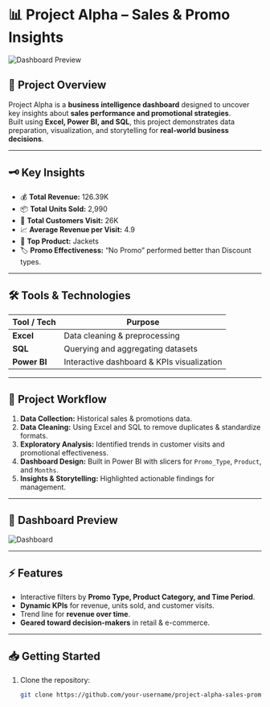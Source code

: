 # 📊 Project Alpha – Sales & Promo Insights

![Dashboard Preview](images/dashboard_preview.png)

## 🚀 Project Overview
Project Alpha is a **business intelligence dashboard** designed to uncover key insights about **sales performance and promotional strategies**.  
Built using **Excel, Power BI, and SQL**, this project demonstrates data preparation, visualization, and storytelling for **real-world business decisions**.

---

## 🗝️ Key Insights
- 💰 **Total Revenue:** 126.39K  
- 📦 **Total Units Sold:** 2,990  
- 👥 **Total Customers Visit:** 26K  
- 📈 **Average Revenue per Visit:** 4.9  
- 🧥 **Top Product:** Jackets  
- 🏷️ **Promo Effectiveness:** “No Promo” performed better than Discount types.

---

## 🛠️ Tools & Technologies
| Tool / Tech | Purpose |
|-------------|---------|
| **Excel**   | Data cleaning & preprocessing |
| **SQL**     | Querying and aggregating datasets |
| **Power BI**| Interactive dashboard & KPIs visualization |

---

## 📂 Project Workflow
1. **Data Collection:** Historical sales & promotions data.  
2. **Data Cleaning:** Using Excel and SQL to remove duplicates & standardize formats.  
3. **Exploratory Analysis:** Identified trends in customer visits and promotional effectiveness.  
4. **Dashboard Design:** Built in Power BI with slicers for `Promo_Type`, `Product`, and `Months`.  
5. **Insights & Storytelling:** Highlighted actionable findings for management.

---

## 📸 Dashboard Preview
![Dashboard](images/dashboard_preview.png)

---

## ⚡ Features
- Interactive filters by **Promo Type, Product Category, and Time Period**.  
- **Dynamic KPIs** for revenue, units sold, and customer visits.  
- Trend line for **revenue over time**.  
- **Geared toward decision-makers** in retail & e-commerce.

---

## 📥 Getting Started
1. Clone the repository:
   ```bash
   git clone https://github.com/your-username/project-alpha-sales-promo-insights.git
